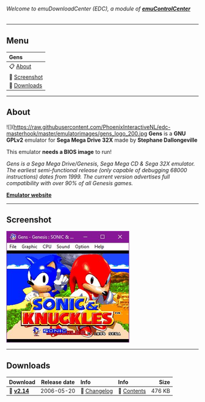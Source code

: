 ###### Welcome to emuDownloadCenter (EDC), a module of [**emuControlCenter**](https://github.com/PhoenixInteractiveNL/emuControlCenter/wiki)
***
## Menu
| **Gens** |
|:---------|
| :clipboard: [About](#about) |
| :sunrise: [Screenshot](#screenshot) |
| :floppy_disk: [Downloads](#downloads) |
***
## About
![](https://raw.githubusercontent.com/PhoenixInteractiveNL/edc-masterhook/master/emulatorimages/gens_logo_200.jpg
**Gens** is a **GNU GPLv2** emulator for **Sega Mega Drive 32X** made by **Stephane Dallongeville**

This emulator **needs a BIOS image** to run!

_Gens is a Sega Mega Drive/Genesis, Sega Mega CD & Sega 32X emulator. The earliest semi-functional release (only capable of debugging 68000 instructions) dates from 1999. The current version advertises full compatibility with over 90% of all Genesis games._

[**Emulator website**](http://gens.me)
***
## Screenshot
![](https://raw.githubusercontent.com/PhoenixInteractiveNL/edc-masterhook/master/downloadhooks/gens/gens_screen.jpg)
***
## Downloads
| Download | Release date  | Info       | Info       | Size       |
|:---------|:-------------:|:-----------|:-----------|-----------:|
| :floppy_disk: [**v2.14**](https://github.com/PhoenixInteractiveNL/edc-repo0001/raw/master/gens/2.14.7z) | 2006-05-20 | :page_facing_up: [Changelog](https://github.com/PhoenixInteractiveNL/edc-repo0001/blob/master/gens/2.14_changelog.txt) | :mag_right: [Contents](https://github.com/PhoenixInteractiveNL/edc-repo0001/blob/master/gens/2.14_contents.txt) | 476 KB |
